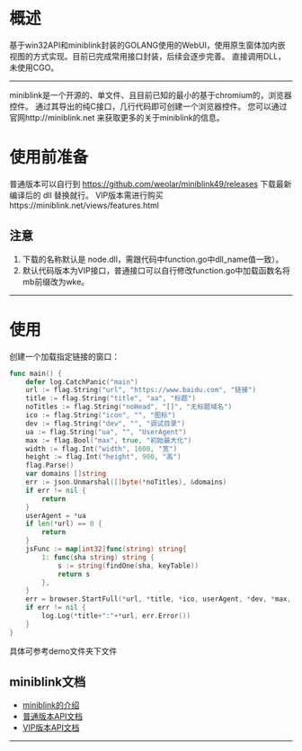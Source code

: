 # 概述 

基于win32API和miniblink封装的GOLANG使用的WebUI，使用原生窗体加内嵌视图的方式实现。目前已完成常用接口封装，后续会逐步完善。
直接调用DLL，未使用CGO。

----
miniblink是一个开源的、单文件、且目前已知的最小的基于chromium的，浏览器控件。
通过其导出的纯C接口，几行代码即可创建一个浏览器控件。
您可以通过官网http://miniblink.net 来获取更多的关于miniblink的信息。

# 使用前准备
普通版本可以自行到 https://github.com/weolar/miniblink49/releases 下载最新编译后的 dll 替换就行。
VIP版本需进行购买https://miniblink.net/views/features.html
## 注意
1. 下载的名称默认是 node.dll，需跟代码中function.go中dll_name值一致）。
2. 默认代码版本为VIP接口，普通接口可以自行修改function.go中加载函数名将mb前缀改为wke。

----

# 使用
创建一个加载指定链接的窗口：

```go
func main() {
	defer log.CatchPanic("main")
	url := flag.String("url", "https://www.baidu.com", "链接")
	title := flag.String("title", "aa", "标题")
	noTitles := flag.String("noHead", "[]", "无标题域名")
	ico := flag.String("icon", "", "图标")
	dev := flag.String("dev", "", "调试目录")
	ua := flag.String("ua", "", "UserAgent")
	max := flag.Bool("max", true, "初始最大化")
	width := flag.Int("width", 1600, "宽")
	height := flag.Int("height", 900, "高")
	flag.Parse()
	var domains []string
	err := json.Unmarshal([]byte(*noTitles), &domains)
	if err != nil {
		return
	}
	userAgent = *ua
	if len(*url) == 0 {
		return
	}
	jsFunc := map[int32]func(string) string{
		1: func(sha string) string {
			s := string(findOne(sha, keyTable))
			return s
		},
	}
	err = browser.StartFull(*url, *title, *ico, userAgent, *dev, *max, true, true, true, *width, *height, thuOS.Center, finish, save, jsFunc, nil, nil, nil, domains)
	if err != nil {
		log.Log(*title+":"+*url, err.Error())
	}
}
```
具体可参考demo文件夹下文件
## miniblink文档

- [miniblink的介绍](https://zhuanlan.zhihu.com/p/22611497?group_id=764036386641707008)
- [普通版本API文档](https://miniblink.net/views/doc/index.html)
- [VIP版本API文档](https://miniblink.net/views/doc/api-doc-vip.html)
----


